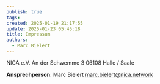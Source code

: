 ```yaml
---
publish: true
tags: 
created: 2025-01-19 21:17:55
update: 2025-01-23 05:45:18
title: Impressum
authors:
  - Marc Bielert
---
```


NICA e.V.
An der Schwemme 3
06108 Halle / Saale

**Ansprechperson**:
Marc Bielert
marc.bielert@nica.network

